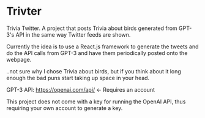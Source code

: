 # Trivter
Trivia Twitter. A project that posts Trivia about birds generated from GPT-3's API in the same way Twitter feeds are shown.

Currently the idea is to use a React.js framework to generate the tweets and do the API calls from GPT-3 and have them periodically posted onto the webpage.

..not sure why I chose Trivia about birds, but if you think about it long enough the bad puns start taking up space in your head.

GPT-3 API: https://openai.com/api/ <- Requires an account

This project does not come with a key for running the OpenAI API, thus requiring your own account to generate a key.
